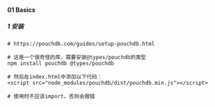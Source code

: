 

#### 01 Basics

##### 1 安装

```shell
# https://pouchdb.com/guides/setup-pouchdb.html

# 这是一个很奇怪的库，需要安装@types/pouchdb的类型
npm install pouchdb @types/pouchdb

# 然后在index.html中添加以下代码：
<script src="node_modules/pouchdb/dist/pouchdb.min.js"></script>

# 使用时不应该import，否则会报错
```





